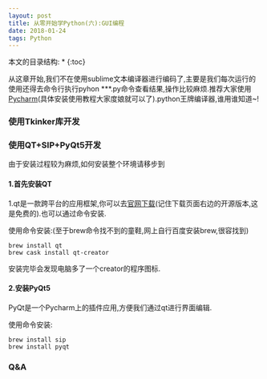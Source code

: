 ```yaml
---
layout: post
title: 从零开始学Python(六):GUI编程
date: 2018-01-24
tags: Python   
---
```


本文的目录结构:
* 
{:toc}


从这章开始,我们不在使用sublime文本编译器进行编码了,主要是我们每次运行的使用还得去命令行执行pyhon ***.py命令查看结果,操作比较麻烦.推荐大家使用[Pycharm](https://www.jetbrains.com/pycharm/)(具体安装使用教程大家度娘就可以了).python王牌编译器,谁用谁知道~!

###  使用Tkinker库开发

###  使用QT+SIP+PyQt5开发

由于安装过程较为麻烦,如何安装整个环境请移步到

#### 1.首先安装QT

1.qt是一款跨平台的应用框架,你可以去[官网下载](https://www.qt.io/download#section-3)(记住下载页面右边的开源版本,这是免费的).也可以通过命令安装.

使用命令安装:(至于brew命令找不到的童鞋,网上自行百度安装brew,很容找到)

	brew install qt
	brew cask install qt-creator

安装完毕会发现电脑多了一个creator的程序图标.

#### 2.安装PyQt5

PyQt是一个Pycharm上的插件应用,方便我们通过qt进行界面编辑.

使用命令安装:

	brew install sip
	brew install pyqt











### Q&A














